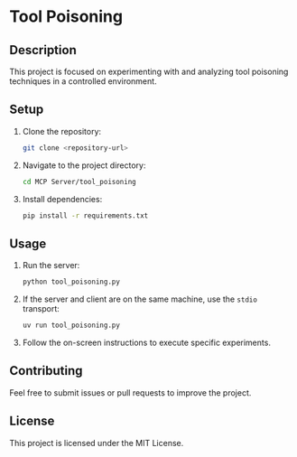 # Tool Poisoning

## Description
This project is focused on experimenting with and analyzing tool poisoning techniques in a controlled environment.

## Setup
1. Clone the repository:
   ```bash
   git clone <repository-url>
   ```
2. Navigate to the project directory:
   ```bash
   cd MCP Server/tool_poisoning
   ```
3. Install dependencies:
   ```bash
   pip install -r requirements.txt
   ```

## Usage
1. Run the server:
   ```bash
   python tool_poisoning.py
   ```
2. If the server and client are on the same machine, use the `stdio` transport:
   ```bash
   uv run tool_poisoning.py
   ```
3. Follow the on-screen instructions to execute specific experiments.

## Contributing
Feel free to submit issues or pull requests to improve the project.

## License
This project is licensed under the MIT License.
